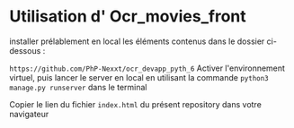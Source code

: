 # Utilisation d' Ocr_movies_front

installer prélablement en local les éléments contenus dans le dossier ci-dessous :

`https://github.com/PhP-Nexxt/ocr_devapp_pyth_6`
Activer l'environnement virtuel, puis lancer le server en local en utilisant la commande 
`python3 manage.py runserver` dans le terminal

Copier le lien du fichier `index.html` du présent repository dans votre navigateur




